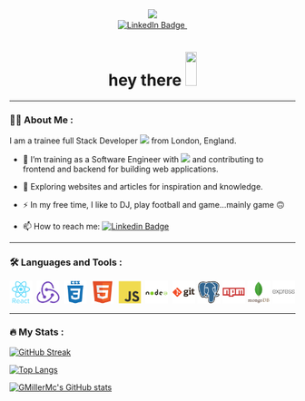 <div id="header" align="center">
  <img src="https://media.giphy.com/media/cIn5fTcjnKhStIeAef/giphy.gif" width="100"/>
</div>

<div id="badges" align="center">
  <a href="https://www.linkedin.com/in/george-miller-mccall-895711169/">
    <img src="https://img.shields.io/badge/LinkedIn-blue?style=for-the-badge&logo=linkedin&logoColor=white" height="20" width="80" alt="LinkedIn Badge"/>
  </a>
  <img src="https://komarev.com/ghpvc/?username=GMillerMc&style=flat-square&color=blue" alt=""/>
<h1>
  hey there 
    <img src="https://media.giphy.com/media/hvRJCLFzcasrR4ia7z/giphy.gif" width="20px" height="60"/>
</h1>
</div>

---
### 👨‍💻 About Me :

I am a trainee full Stack Developer <img src="https://media.giphy.com/media/WUlplcMpOCEmTGBtBW/giphy.gif" width="30"> from London, England.

- :telescope: I’m training as a Software Engineer with <img src="https://camo.githubusercontent.com/ed26a71d0b435d3d90dce4732f6b381c89d747631b1b2d0788bceb61a5635832/68747470733a2f2f66757475726570726f6f662d7075626c69632d646f63756d656e74732e73332e65752d776573742d322e616d617a6f6e6177732e636f6d2f6272616e642d6173736574732f6c6f676f2e706e67" width="100"/> and contributing to frontend and backend for building web applications.

- :seedling: Exploring websites and articles for inspiration and knowledge.

- :zap: In my free time, I like to DJ, play football and game...mainly game 🙃

- :mailbox: How to reach me: [![Linkedin Badge](https://img.shields.io/badge/George-blue?style=flat&logo=Linkedin&logoColor=white)](https://www.linkedin.com/in/george-miller-mccall-895711169/)

---

### :hammer_and_wrench: Languages and Tools :

<div>
  <img src="https://github.com/devicons/devicon/blob/master/icons/react/react-original-wordmark.svg" title="React" alt="React" width="40" height="40"/>&nbsp;
  <img src="https://github.com/devicons/devicon/blob/master/icons/redux/redux-original.svg" title="Redux" alt="Redux " width="40" height="40"/>&nbsp;
  <img src="https://github.com/devicons/devicon/blob/master/icons/css3/css3-plain-wordmark.svg"  title="CSS3" alt="CSS" width="40" height="40"/>&nbsp;
  <img src="https://github.com/devicons/devicon/blob/master/icons/html5/html5-original.svg" title="HTML5" alt="HTML" width="40" height="40"/>&nbsp;
  <img src="https://github.com/devicons/devicon/blob/master/icons/javascript/javascript-original.svg" title="JavaScript" alt="JavaScript" width="40" height="40"/>&nbsp;
  <img src="https://github.com/devicons/devicon/blob/master/icons/nodejs/nodejs-original-wordmark.svg" title="NodeJS" alt="NodeJS" width="40" height="40"/>&nbsp;
  <img src="https://github.com/devicons/devicon/blob/master/icons/git/git-original-wordmark.svg" title="Git" **alt="Git" width="40" height="40"/>
  <img src="https://github.com/devicons/devicon/blob/master/icons/postgresql/postgresql-original.svg" title="PostgresSQL" **alt="PostgresSQL" width="40" height="40"/>
 <img src="https://github.com/devicons/devicon/blob/master/icons/npm/npm-original-wordmark.svg" title="npm" **alt="npm" width="40" height="40"/>
 <img src="https://github.com/devicons/devicon/blob/master/icons/mongodb/mongodb-original-wordmark.svg" title="mongoDB" **alt="mongoDB" width="40" height="40"/>
  <img src="https://github.com/devicons/devicon/blob/master/icons/express/express-original-wordmark.svg" title="express" **alt="express" width="40" height="40"/>
</div>

---

### :fire: My Stats :

[![GitHub Streak](http://github-readme-streak-stats.herokuapp.com?user=GMillerMc&theme=react)](https://git.io/streak-stats)

[![Top Langs](https://github-readme-stats.vercel.app/api/top-langs/?username=GMillerMc&layout=compact&theme=vision-friendly-dark)](https://github.com/GMillerMc/github-readme-stats)

[![GMillerMc's GitHub stats](https://github-readme-stats.vercel.app/api?username=GMillerMc&show_icons=true&theme=tokyonight)](https://github.com/gMillerMc/github-readme-stats)

<!--
**GMillerMc/GMillerMc** is a ✨ _special_ ✨ repository because its `README.md` (this file) appears on your GitHub profile.


